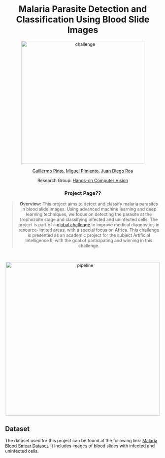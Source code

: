 <div align="center">
  
# Malaria Parasite Detection and Classification Using Blood Slide Images

<a href="#">
  <img src="https://pbs.twimg.com/media/GVVaDq7XEAA6sh_?format=jpg&name=medium" alt="challenge" style="max-width: 100%; height: 400px;">
</a>

[Guillermo Pinto](https://github.com/guillepinto), [Miguel Pimiento](https://github.com/pimientoyolo125), [Juan Diego Roa]()

Research Group: [Hands-on Computer Vision](https://github.com/semilleroCV)

### Project Page??

> **Overview:** This project aims to detect and classify malaria parasites in blood slide images. Using advanced machine learning and deep learning techniques, we focus on detecting the parasite at the trophozoite stage and classifying infected and uninfected cells. The project is part of a [global challenge](https://zindi.africa/competitions/lacuna-malaria-detection-challenge) to improve medical diagnostics in resource-limited areas, with a special focus on Africa. This challenge is presented as an academic project for the subject Artificial Intelligence II, with the goal of participating and winning in this challenge.

</div> 

</br>

<p align="center"> <img src="" alt="pipeline" height='500'> </p>

## Dataset

The dataset used for this project can be found at the following link: [Malaria Blood Smear Dataset](https://drive.google.com/file/d/16T40TdpaB8VXohm50SySREwrzbuPcJBC/view). It includes images of blood slides with infected and uninfected cells.
